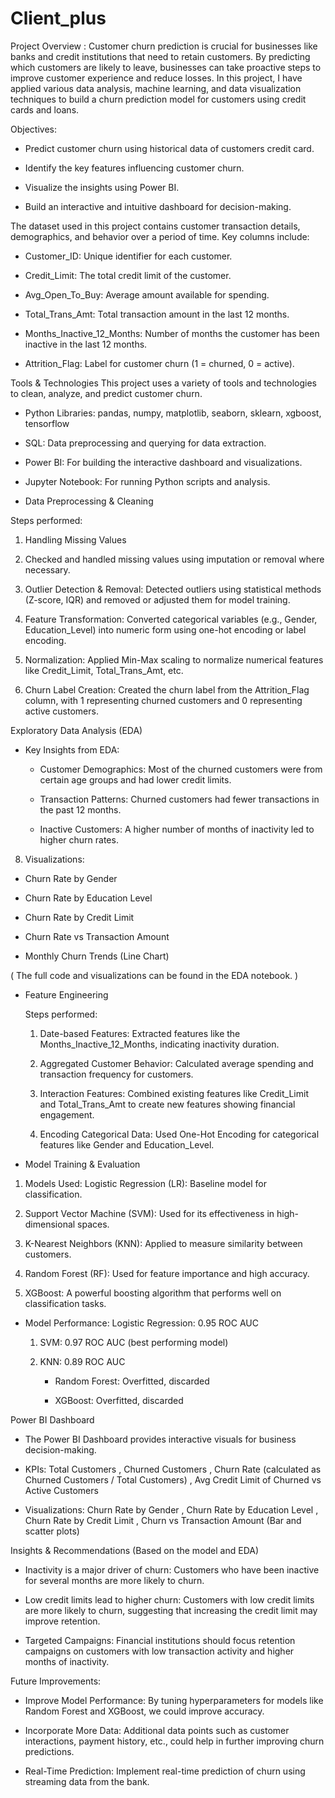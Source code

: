 # Client_plus

Project Overview : 
Customer churn prediction is crucial for businesses like banks and credit institutions that need to retain customers. By predicting which customers are likely to leave, businesses can take proactive steps to improve customer experience and reduce losses. In this project, I have applied various data analysis, machine learning, and data visualization techniques to build a churn prediction model for customers using credit cards and loans.

Objectives:
* Predict customer churn using historical data of customers credit card.

* Identify the key features influencing customer churn.

* Visualize the insights using Power BI.

* Build an interactive and intuitive dashboard for decision-making.

The dataset used in this project contains customer transaction details, demographics, and behavior over a period of time. Key columns include:

* Customer_ID: Unique identifier for each customer.

* Credit_Limit: The total credit limit of the customer.

* Avg_Open_To_Buy: Average amount available for spending.

* Total_Trans_Amt: Total transaction amount in the last 12 months.

* Months_Inactive_12_Months: Number of months the customer has been inactive in the last 12 months.

* Attrition_Flag: Label for customer churn (1 = churned, 0 = active).

Tools & Technologies
This project uses a variety of tools and technologies to clean, analyze, and predict customer churn.

* Python Libraries: pandas, numpy, matplotlib, seaborn, sklearn, xgboost, tensorflow

* SQL: Data preprocessing and querying for data extraction.

* Power BI: For building the interactive dashboard and visualizations.

* Jupyter Notebook: For running Python scripts and analysis.

* Data Preprocessing & Cleaning
  
 Steps performed:
   
1. Handling Missing Values

2. Checked and handled missing values using imputation or removal where necessary.

3. Outlier Detection & Removal: Detected outliers using statistical methods (Z-score, IQR) and removed or adjusted them for model training.

4. Feature Transformation: Converted categorical variables (e.g., Gender, Education_Level) into numeric form using one-hot encoding or label encoding.

5. Normalization: Applied Min-Max scaling to normalize numerical features like Credit_Limit, Total_Trans_Amt, etc.
   
6. Churn Label Creation: Created the churn label from the Attrition_Flag column, with 1 representing churned customers and 0 representing active customers.
   
 Exploratory Data Analysis (EDA)
   
  * Key Insights from EDA:
    
    *  Customer Demographics: Most of the churned customers were from certain age groups and had lower credit limits.

    *  Transaction Patterns: Churned customers had fewer transactions in the past 12 months.

    *  Inactive Customers: A higher number of months of inactivity led to higher churn rates.

8. Visualizations:

 *  Churn Rate by Gender

 * Churn Rate by Education Level

 * Churn Rate by Credit Limit

 * Churn Rate vs Transaction Amount

 * Monthly Churn Trends (Line Chart)

( The full code and visualizations can be found in the EDA notebook. )

* Feature Engineering
  
    Steps performed:
     1.  Date-based Features: Extracted features like the Months_Inactive_12_Months, indicating inactivity duration.

     2. Aggregated Customer Behavior: Calculated average spending and transaction frequency for customers. 

     3. Interaction Features: Combined existing features like Credit_Limit and Total_Trans_Amt to create new features showing financial engagement.

     4. Encoding Categorical Data: Used One-Hot Encoding for categorical features like Gender and Education_Level. 

* Model Training & Evaluation
  
 1. Models Used: Logistic Regression (LR): Baseline model for classification.

 2. Support Vector Machine (SVM): Used for its effectiveness in high-dimensional spaces.

 3. K-Nearest Neighbors (KNN): Applied to measure similarity between customers.

 4. Random Forest (RF): Used for feature importance and high accuracy.

 5. XGBoost: A powerful boosting algorithm that performs well on classification tasks.

* Model Performance: Logistic Regression: 0.95 ROC AUC
  
  1. SVM: 0.97 ROC AUC (best performing model)

  2. KNN: 0.89 ROC AUC

       * Random Forest: Overfitted, discarded

       * XGBoost: Overfitted, discarded

 Power BI Dashboard
 
  * The Power BI Dashboard provides interactive visuals for business decision-making.
     
  * KPIs: Total Customers , Churned Customers , Churn Rate (calculated as Churned Customers / Total Customers) , Avg Credit Limit of Churned vs Active Customers

  * Visualizations: Churn Rate by Gender , Churn Rate by Education Level , Churn Rate by Credit Limit , Churn vs Transaction Amount (Bar and scatter plots)

 Insights & Recommendations (Based on the model and EDA)
  
   * Inactivity is a major driver of churn: Customers who have been inactive for several months are more likely to churn.

   * Low credit limits lead to higher churn: Customers with low credit limits are more likely to churn, suggesting that increasing the credit limit may improve retention.

   * Targeted Campaigns: Financial institutions should focus retention campaigns on customers with low transaction activity and higher months of inactivity.

 Future Improvements: 
   * Improve Model Performance: By tuning hyperparameters for models like Random Forest and XGBoost, we could improve accuracy.

   * Incorporate More Data: Additional data points such as customer interactions, payment history, etc., could help in further improving churn predictions.

   * Real-Time Prediction: Implement real-time prediction of churn using streaming data from the bank.
